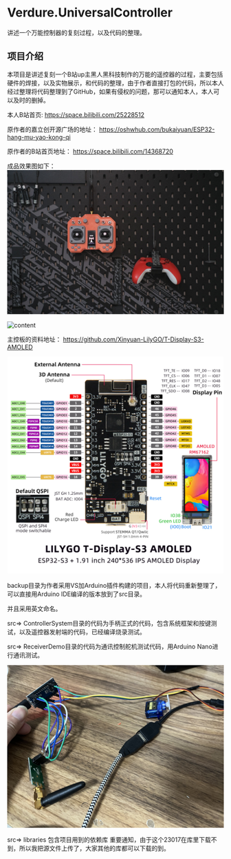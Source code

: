 # Verdure.UniversalController
讲述一个万能控制器的复刻过程，以及代码的整理。

## 项目介绍

本项目是讲述复刻一个B站up主黑人黑科技制作的万能的遥控器的过程，主要包括硬件的焊接，以及实物展示，和代码的整理，由于作者直接打包的代码，所以本人经过整理将代码整理到了GitHub，如果有侵权的问题，那可以通知本人，本人可以及时的删掉。


本人B站首页:
https://space.bilibili.com/25228512


原作者的嘉立创开源广场的地址：
https://oshwhub.com/bukaiyuan/ESP32-hang-mu-yao-kong-qi

原作者的B站首页地址：
https://space.bilibili.com/14368720

成品效果图如下：
![pic](/Images/pic.jpg)

![content](https://github.com/maker-community/Verdure.UniversalController/assets/24240675/55d67c78-786c-4e57-bb5e-eb6434aa8670)

主控板的资料地址：
https://github.com/Xinyuan-LilyGO/T-Display-S3-AMOLED

![pic](/Images/T-Display-S3-AMOLED.jpg)


backup目录为作者采用VS加Arduino插件构建的项目，本人将代码重新整理了，可以直接用Arduino IDE编译的版本放到了src目录。

并且采用英文命名。

src=> ControllerSystem目录的代码为手柄正式的代码，包含系统框架和按键测试，以及遥控器发射端的代码，已经编译烧录测试。

src=> ReceiverDemo目录的代码为通讯控制舵机测试代码，用Arduino Nano进行通讯测试。

![pic](/Images/pic1.jpg)


src=> libraries 包含项目用到的依赖库 重要通知，由于这个23017在库里下载不到，所以我把源文件上传了，大家其他的库都可以下载的到。





